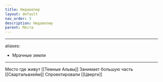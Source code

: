 ```yaml
---
title: Нидавелир
layout: default
nav_order: 3
description: Нидавелир
parent: Места
---
```


---
aliases:
  - Мрачные земли
---
Место где живут [[Темные Альвы]]
Занимает большую часть [[Свартальвхейм]]
Спроектировали [[Цверги]]
